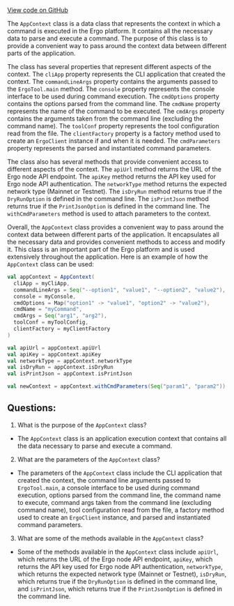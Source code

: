 [View code on GitHub](https://github.com/ergoplatform/ergo-appkit/appkit/src/main/scala/org/ergoplatform/appkit/cli/AppContext.scala)

The `AppContext` class is a data class that represents the context in which a command is executed in the Ergo platform. It contains all the necessary data to parse and execute a command. The purpose of this class is to provide a convenient way to pass around the context data between different parts of the application.

The class has several properties that represent different aspects of the context. The `cliApp` property represents the CLI application that created the context. The `commandLineArgs` property contains the arguments passed to the `ErgoTool.main` method. The `console` property represents the console interface to be used during command execution. The `cmdOptions` property contains the options parsed from the command line. The `cmdName` property represents the name of the command to be executed. The `cmdArgs` property contains the arguments taken from the command line (excluding the command name). The `toolConf` property represents the tool configuration read from the file. The `clientFactory` property is a factory method used to create an `ErgoClient` instance if and when it is needed. The `cmdParameters` property represents the parsed and instantiated command parameters.

The class also has several methods that provide convenient access to different aspects of the context. The `apiUrl` method returns the URL of the Ergo node API endpoint. The `apiKey` method returns the API key used for Ergo node API authentication. The `networkType` method returns the expected network type (Mainnet or Testnet). The `isDryRun` method returns true if the `DryRunOption` is defined in the command line. The `isPrintJson` method returns true if the `PrintJsonOption` is defined in the command line. The `withCmdParameters` method is used to attach parameters to the context.

Overall, the `AppContext` class provides a convenient way to pass around the context data between different parts of the application. It encapsulates all the necessary data and provides convenient methods to access and modify it. This class is an important part of the Ergo platform and is used extensively throughout the application. Here is an example of how the `AppContext` class can be used:

```scala
val appContext = AppContext(
  cliApp = myCliApp,
  commandLineArgs = Seq("--option1", "value1", "--option2", "value2"),
  console = myConsole,
  cmdOptions = Map("option1" -> "value1", "option2" -> "value2"),
  cmdName = "myCommand",
  cmdArgs = Seq("arg1", "arg2"),
  toolConf = myToolConfig,
  clientFactory = myClientFactory
)

val apiUrl = appContext.apiUrl
val apiKey = appContext.apiKey
val networkType = appContext.networkType
val isDryRun = appContext.isDryRun
val isPrintJson = appContext.isPrintJson

val newContext = appContext.withCmdParameters(Seq("param1", "param2"))
```
## Questions: 
 1. What is the purpose of the `AppContext` class?
- The `AppContext` class is an application execution context that contains all the data necessary to parse and execute a command.

2. What are the parameters of the `AppContext` class?
- The parameters of the `AppContext` class include the CLI application that created the context, the command line arguments passed to `ErgoTool.main`, a console interface to be used during command execution, options parsed from the command line, the command name to execute, command args taken from the command line (excluding command name), tool configuration read from the file, a factory method used to create an `ErgoClient` instance, and parsed and instantiated command parameters.

3. What are some of the methods available in the `AppContext` class?
- Some of the methods available in the `AppContext` class include `apiUrl`, which returns the URL of the Ergo node API endpoint, `apiKey`, which returns the API key used for Ergo node API authentication, `networkType`, which returns the expected network type (Mainnet or Testnet), `isDryRun`, which returns true if the `DryRunOption` is defined in the command line, and `isPrintJson`, which returns true if the `PrintJsonOption` is defined in the command line.